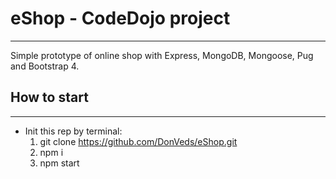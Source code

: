 # eShop - CodeDojo project
___
Simple prototype of online shop with Express, MongoDB, Mongoose, Pug and Bootstrap 4.

## How to start
___
* Init this rep by terminal: 
  1. git clone https://github.com/DonVeds/eShop.git
  2. npm i
  3. npm start